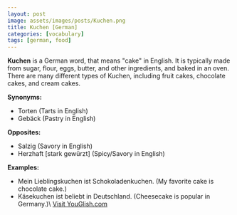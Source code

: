 ```yaml
---
layout: post
image: assets/images/posts/Kuchen.png
title: Kuchen [German]
categories: [vocabulary]
tags: [german, food]
---
```


**Kuchen** is a German word, that means "cake" in English. It is typically made from sugar, flour, eggs, butter, and other ingredients, and baked in an oven. There are many different types of Kuchen, including fruit cakes, chocolate cakes, and cream cakes.

**Synonyms:** 
- Torten (Tarts in English)
- Gebäck (Pastry in English)

**Opposites:**
- Salzig (Savory in English)
- Herzhaft [stark gewürzt] (Spicy/Savory in English)

**Examples:**
- Mein Lieblingskuchen ist Schokoladenkuchen. (My favorite cake is chocolate cake.)
- Käsekuchen ist beliebt in Deutschland. (Cheesecake is popular in Germany.)\ <a id="yg-widget-0" class="youglish-widget" data-query="Kuchen" data-lang="german" data-components="8412" data-auto-start="0" data-bkg-color="theme_light" data-title="How%20to%20pronounce%20Kuchen%20in%20German"  rel="nofollow" href="https://youglish.com">Visit YouGlish.com</a><script async src="https://youglish.com/public/emb/widget.js" charset="utf-8"></script>